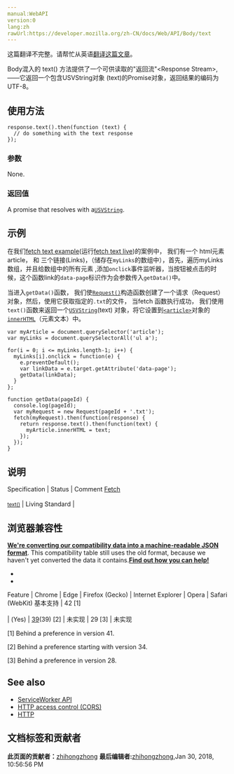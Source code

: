 ```yaml
---
manual:WebAPI
version:0
lang:zh
rawUrl:https://developer.mozilla.org/zh-CN/docs/Web/API/Body/text
---
```




这篇翻译不完整。请帮忙从英语[翻译这篇文章](%23443 "")。






Body混入的 text() 方法提供了一个可供读取的&quot;返回流&quot;&lt;Response Stream&gt;, ——它返回一个包含USVString对象 (text)的Promise对象，返回结果的编码为UTF-8。


## 使用方法<a name="使用方法"></a>

```
response.text().then(function (text) {
  // do something with the text response 
});
```

### 参数<a name="参数"></a>


None.


### 返回值<a name="返回值"></a>


A promise that resolves with a[`USVString`](%3260 "USVString 对应于所有可能的 unicode标量值序列的集合。").


## 示例<a name="示例"></a>


在我们[fetch text example](%23444 "")(运行[fetch text live](%23445 ""))的案例中， 我们有一个 html元素 article， 和 三个链接(Links)，（储存在`myLinks`的数组中），首先，遍历myLinks数组，并且给数组中的所有元素 ,添加`onclick`事件监听器，当按钮被点击的时候，这个函数link的`data-page`标识作为会参数传入`getData()`中。



当进入`getData()`函数， 我们使[`Request()`](%17280 "Request() 构造器创建一个新的Request 对象。")构造函数创建了一个请求（Request）对象，然后，使用它获取指定的`.txt`的文件， 当fetch 函数执行成功， 我们使用`text()`函数来返回一个[`USVString`](%23446 "此页面仍未被本地化, 期待您的翻译!")(text) 对象，将它设置到[`<article>`](%23447 "<article>元素表示文档、页面、应用或网站中的独立结构，其意在成为可独立分配的或可复用的结构，如在发布中，它可能是论坛帖子、杂志或新闻文章、博客、用户提交的评论、交互式组件，或者其他独立的内容项目。")对象的[`innerHTML`](%10162 "Element.innerHTML 属性设置或获取HTML语法表示的元素的后代。")（元素文本）中。


```
var myArticle = document.querySelector('article');
var myLinks = document.querySelectorAll('ul a');

for(i = 0; i <= myLinks.length-1; i++) {
  myLinks[i].onclick = function(e) {
    e.preventDefault();
    var linkData = e.target.getAttribute('data-page');
    getData(linkData);
  }
};
    
function getData(pageId) {
  console.log(pageId);
  var myRequest = new Request(pageId + '.txt');
  fetch(myRequest).then(function(response) {
    return response.text().then(function(text) {
      myArticle.innerHTML = text;
    });
  });
}
```

## 说明<a name="说明"></a>
Specification | Status | Comment 
[Fetch<br></br><small>text()</small>](%23448 "") | Living Standard |  


## 浏览器兼容性<a name="浏览器兼容性"></a>


**[We&#39;re converting our compatibility data into a machine-readable JSON format](%3344 "")**. This compatibility table still uses the old format, because we haven&#39;t yet converted the data it contains.**[Find out how you can help!](%3392 "")**


* 
* 
Feature | Chrome | Edge | Firefox (Gecko) | Internet Explorer | Opera | Safari (WebKit) 
基本支持 | 42 [1]<br></br> | (Yes) | [39](%4316 "Released on 2015-06-30.")(39) [2] | 未实现 | 29 [3] | 未实现 





[1] Behind a preference in version 41.



[2] Behind a preference starting with version 34.



[3] Behind a preference in version 28.


## See also<a name="See_also"></a>

* [ServiceWorker API](%4317 "")
* [HTTP access control (CORS)](%4318 "")
* [HTTP](%4319 "")



## 文档标签和贡献者
**此页面的贡献者：**[zhihongzhong](%23449 "")
**最后编辑者:**[zhihongzhong](%23449 ""),<time>Jan 30, 2018, 10:56:56 PM</time>


